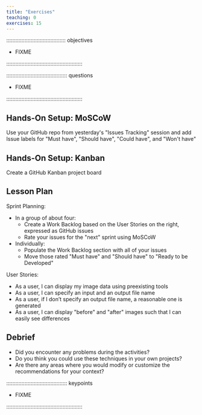 ```yaml
---
title: "Exercises"
teaching: 0
exercises: 15
---
```


::::::::::::::::::::::::::::::::::::::: objectives

- FIXME

::::::::::::::::::::::::::::::::::::::::::::::::::

:::::::::::::::::::::::::::::::::::::::: questions

- FIXME

::::::::::::::::::::::::::::::::::::::::::::::::::

## Hands-On Setup: MoSCoW 

Use your GitHub repo from yesterday's "Issues Tracking" session and add Issue
labels for "Must have", "Should have", "Could have", and "Won't have"

## Hands-On Setup: Kanban 

Create a GitHub Kanban project board

## Lesson Plan

Sprint Planning:

- In a group of about four:
    - Create a Work Backlog based on the User Stories on the right, expressed as GitHub issues
    - Rate your issues for the "next" sprint using MoSCoW 
- Individually:
    - Populate the Work Backlog section with all of your issues
    - Move those rated "Must have" and "Should have" to "Ready to be Developed"

User Stories:

- As a user, I can display my image data using preexisting tools
- As a user, I can specify an input and an output file name
- As a user, if I don’t specify an output file name, a reasonable one is generated
- As a user, I can display "before" and "after" images such that I can easily see differences

## Debrief 

- Did you  encounter any problems during the activities?
- Do you think you could use these techniques in your own projects? 
- Are there any areas where you would modify or customize the recommendations for your context?

:::::::::::::::::::::::::::::::::::::::: keypoints

- FIXME

::::::::::::::::::::::::::::::::::::::::::::::::::
